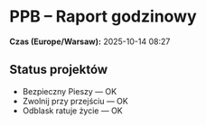 # PPB – Raport godzinowy
**Czas (Europe/Warsaw):** 2025-10-14 08:27

## Status projektów
- Bezpieczny Pieszy — OK
- Zwolnij przy przejściu — OK
- Odblask ratuje życie — OK

